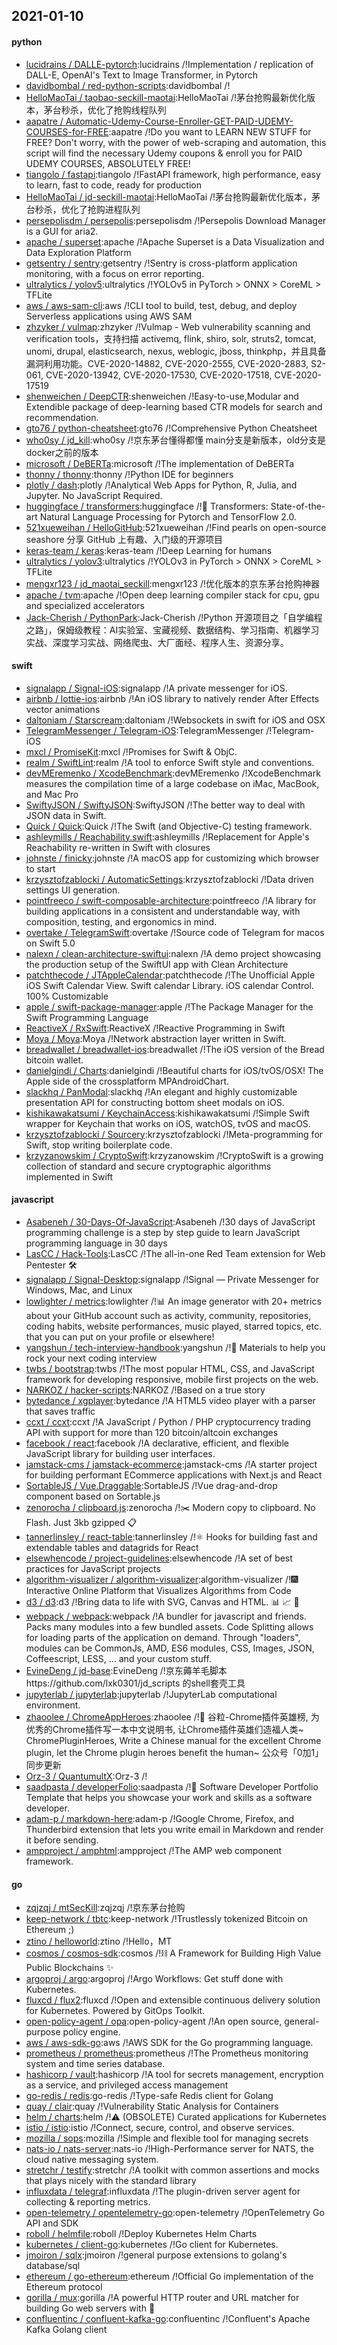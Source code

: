 ## 2021-01-10

#### python
* [lucidrains / DALLE-pytorch](https://github.com/lucidrains/DALLE-pytorch):lucidrains /!Implementation / replication of DALL-E, OpenAI's Text to Image Transformer, in Pytorch
* [davidbombal / red-python-scripts](https://github.com/davidbombal/red-python-scripts):davidbombal /!
* [HelloMaoTai / taobao-seckill-maotai](https://github.com/HelloMaoTai/taobao-seckill-maotai):HelloMaoTai /!茅台抢购最新优化版本，茅台秒杀，优化了抢购线程队列
* [aapatre / Automatic-Udemy-Course-Enroller-GET-PAID-UDEMY-COURSES-for-FREE](https://github.com/aapatre/Automatic-Udemy-Course-Enroller-GET-PAID-UDEMY-COURSES-for-FREE):aapatre /!Do you want to LEARN NEW STUFF for FREE? Don't worry, with the power of web-scraping and automation, this script will find the necessary Udemy coupons & enroll you for PAID UDEMY COURSES, ABSOLUTELY FREE!
* [tiangolo / fastapi](https://github.com/tiangolo/fastapi):tiangolo /!FastAPI framework, high performance, easy to learn, fast to code, ready for production
* [HelloMaoTai / jd-seckill-maotai](https://github.com/HelloMaoTai/jd-seckill-maotai):HelloMaoTai /!茅台抢购最新优化版本，茅台秒杀，优化了抢购进程队列
* [persepolisdm / persepolis](https://github.com/persepolisdm/persepolis):persepolisdm /!Persepolis Download Manager is a GUI for aria2.
* [apache / superset](https://github.com/apache/superset):apache /!Apache Superset is a Data Visualization and Data Exploration Platform
* [getsentry / sentry](https://github.com/getsentry/sentry):getsentry /!Sentry is cross-platform application monitoring, with a focus on error reporting.
* [ultralytics / yolov5](https://github.com/ultralytics/yolov5):ultralytics /!YOLOv5 in PyTorch > ONNX > CoreML > TFLite
* [aws / aws-sam-cli](https://github.com/aws/aws-sam-cli):aws /!CLI tool to build, test, debug, and deploy Serverless applications using AWS SAM
* [zhzyker / vulmap](https://github.com/zhzyker/vulmap):zhzyker /!Vulmap - Web vulnerability scanning and verification tools，支持扫描 activemq, flink, shiro, solr, struts2, tomcat, unomi, drupal, elasticsearch, nexus, weblogic, jboss, thinkphp，并且具备漏洞利用功能。CVE-2020-14882, CVE-2020-2555, CVE-2020-2883, S2-061, CVE-2020-13942, CVE-2020-17530, CVE-2020-17518, CVE-2020-17519
* [shenweichen / DeepCTR](https://github.com/shenweichen/DeepCTR):shenweichen /!Easy-to-use,Modular and Extendible package of deep-learning based CTR models for search and recommendation.
* [gto76 / python-cheatsheet](https://github.com/gto76/python-cheatsheet):gto76 /!Comprehensive Python Cheatsheet
* [who0sy / jd_kill](https://github.com/who0sy/jd_kill):who0sy /!京东茅台懂得都懂 main分支是新版本，old分支是docker之前的版本
* [microsoft / DeBERTa](https://github.com/microsoft/DeBERTa):microsoft /!The implementation of DeBERTa
* [thonny / thonny](https://github.com/thonny/thonny):thonny /!Python IDE for beginners
* [plotly / dash](https://github.com/plotly/dash):plotly /!Analytical Web Apps for Python, R, Julia, and Jupyter. No JavaScript Required.
* [huggingface / transformers](https://github.com/huggingface/transformers):huggingface /!🤗
Transformers: State-of-the-art Natural Language Processing for Pytorch and TensorFlow 2.0.
* [521xueweihan / HelloGitHub](https://github.com/521xueweihan/HelloGitHub):521xueweihan /!Find pearls on open-source seashore 分享 GitHub 上有趣、入门级的开源项目
* [keras-team / keras](https://github.com/keras-team/keras):keras-team /!Deep Learning for humans
* [ultralytics / yolov3](https://github.com/ultralytics/yolov3):ultralytics /!YOLOv3 in PyTorch > ONNX > CoreML > TFLite
* [mengxr123 / jd_maotai_seckill](https://github.com/mengxr123/jd_maotai_seckill):mengxr123 /!优化版本的京东茅台抢购神器
* [apache / tvm](https://github.com/apache/tvm):apache /!Open deep learning compiler stack for cpu, gpu and specialized accelerators
* [Jack-Cherish / PythonPark](https://github.com/Jack-Cherish/PythonPark):Jack-Cherish /!Python 开源项目之「自学编程之路」，保姆级教程：AI实验室、宝藏视频、数据结构、学习指南、机器学习实战、深度学习实战、网络爬虫、大厂面经、程序人生、资源分享。

#### swift
* [signalapp / Signal-iOS](https://github.com/signalapp/Signal-iOS):signalapp /!A private messenger for iOS.
* [airbnb / lottie-ios](https://github.com/airbnb/lottie-ios):airbnb /!An iOS library to natively render After Effects vector animations
* [daltoniam / Starscream](https://github.com/daltoniam/Starscream):daltoniam /!Websockets in swift for iOS and OSX
* [TelegramMessenger / Telegram-iOS](https://github.com/TelegramMessenger/Telegram-iOS):TelegramMessenger /!Telegram-iOS
* [mxcl / PromiseKit](https://github.com/mxcl/PromiseKit):mxcl /!Promises for Swift & ObjC.
* [realm / SwiftLint](https://github.com/realm/SwiftLint):realm /!A tool to enforce Swift style and conventions.
* [devMEremenko / XcodeBenchmark](https://github.com/devMEremenko/XcodeBenchmark):devMEremenko /!XcodeBenchmark measures the compilation time of a large codebase on iMac, MacBook, and Mac Pro
* [SwiftyJSON / SwiftyJSON](https://github.com/SwiftyJSON/SwiftyJSON):SwiftyJSON /!The better way to deal with JSON data in Swift.
* [Quick / Quick](https://github.com/Quick/Quick):Quick /!The Swift (and Objective-C) testing framework.
* [ashleymills / Reachability.swift](https://github.com/ashleymills/Reachability.swift):ashleymills /!Replacement for Apple's Reachability re-written in Swift with closures
* [johnste / finicky](https://github.com/johnste/finicky):johnste /!A macOS app for customizing which browser to start
* [krzysztofzablocki / AutomaticSettings](https://github.com/krzysztofzablocki/AutomaticSettings):krzysztofzablocki /!Data driven settings UI generation.
* [pointfreeco / swift-composable-architecture](https://github.com/pointfreeco/swift-composable-architecture):pointfreeco /!A library for building applications in a consistent and understandable way, with composition, testing, and ergonomics in mind.
* [overtake / TelegramSwift](https://github.com/overtake/TelegramSwift):overtake /!Source code of Telegram for macos on Swift 5.0
* [nalexn / clean-architecture-swiftui](https://github.com/nalexn/clean-architecture-swiftui):nalexn /!A demo project showcasing the production setup of the SwiftUI app with Clean Architecture
* [patchthecode / JTAppleCalendar](https://github.com/patchthecode/JTAppleCalendar):patchthecode /!The Unofficial Apple iOS Swift Calendar View. Swift calendar Library. iOS calendar Control. 100% Customizable
* [apple / swift-package-manager](https://github.com/apple/swift-package-manager):apple /!The Package Manager for the Swift Programming Language
* [ReactiveX / RxSwift](https://github.com/ReactiveX/RxSwift):ReactiveX /!Reactive Programming in Swift
* [Moya / Moya](https://github.com/Moya/Moya):Moya /!Network abstraction layer written in Swift.
* [breadwallet / breadwallet-ios](https://github.com/breadwallet/breadwallet-ios):breadwallet /!The iOS version of the Bread bitcoin wallet.
* [danielgindi / Charts](https://github.com/danielgindi/Charts):danielgindi /!Beautiful charts for iOS/tvOS/OSX! The Apple side of the crossplatform MPAndroidChart.
* [slackhq / PanModal](https://github.com/slackhq/PanModal):slackhq /!An elegant and highly customizable presentation API for constructing bottom sheet modals on iOS.
* [kishikawakatsumi / KeychainAccess](https://github.com/kishikawakatsumi/KeychainAccess):kishikawakatsumi /!Simple Swift wrapper for Keychain that works on iOS, watchOS, tvOS and macOS.
* [krzysztofzablocki / Sourcery](https://github.com/krzysztofzablocki/Sourcery):krzysztofzablocki /!Meta-programming for Swift, stop writing boilerplate code.
* [krzyzanowskim / CryptoSwift](https://github.com/krzyzanowskim/CryptoSwift):krzyzanowskim /!CryptoSwift is a growing collection of standard and secure cryptographic algorithms implemented in Swift

#### javascript
* [Asabeneh / 30-Days-Of-JavaScript](https://github.com/Asabeneh/30-Days-Of-JavaScript):Asabeneh /!30 days of JavaScript programming challenge is a step by step guide to learn JavaScript programming language in 30 days
* [LasCC / Hack-Tools](https://github.com/LasCC/Hack-Tools):LasCC /!The all-in-one Red Team extension for Web Pentester
🛠
* [signalapp / Signal-Desktop](https://github.com/signalapp/Signal-Desktop):signalapp /!Signal — Private Messenger for Windows, Mac, and Linux
* [lowlighter / metrics](https://github.com/lowlighter/metrics):lowlighter /!📊
An image generator with 20+ metrics about your GitHub account such as activity, community, repositories, coding habits, website performances, music played, starred topics, etc. that you can put on your profile or elsewhere!
* [yangshun / tech-interview-handbook](https://github.com/yangshun/tech-interview-handbook):yangshun /!💯
Materials to help you rock your next coding interview
* [twbs / bootstrap](https://github.com/twbs/bootstrap):twbs /!The most popular HTML, CSS, and JavaScript framework for developing responsive, mobile first projects on the web.
* [NARKOZ / hacker-scripts](https://github.com/NARKOZ/hacker-scripts):NARKOZ /!Based on a true story
* [bytedance / xgplayer](https://github.com/bytedance/xgplayer):bytedance /!A HTML5 video player with a parser that saves traffic
* [ccxt / ccxt](https://github.com/ccxt/ccxt):ccxt /!A JavaScript / Python / PHP cryptocurrency trading API with support for more than 120 bitcoin/altcoin exchanges
* [facebook / react](https://github.com/facebook/react):facebook /!A declarative, efficient, and flexible JavaScript library for building user interfaces.
* [jamstack-cms / jamstack-ecommerce](https://github.com/jamstack-cms/jamstack-ecommerce):jamstack-cms /!A starter project for building performant ECommerce applications with Next.js and React
* [SortableJS / Vue.Draggable](https://github.com/SortableJS/Vue.Draggable):SortableJS /!Vue drag-and-drop component based on Sortable.js
* [zenorocha / clipboard.js](https://github.com/zenorocha/clipboard.js):zenorocha /!✂️
Modern copy to clipboard. No Flash. Just 3kb gzipped
📋
* [tannerlinsley / react-table](https://github.com/tannerlinsley/react-table):tannerlinsley /!⚛️
Hooks for building fast and extendable tables and datagrids for React
* [elsewhencode / project-guidelines](https://github.com/elsewhencode/project-guidelines):elsewhencode /!A set of best practices for JavaScript projects
* [algorithm-visualizer / algorithm-visualizer](https://github.com/algorithm-visualizer/algorithm-visualizer):algorithm-visualizer /!🎆
Interactive Online Platform that Visualizes Algorithms from Code
* [d3 / d3](https://github.com/d3/d3):d3 /!Bring data to life with SVG, Canvas and HTML.
📊
📈
🎉
* [webpack / webpack](https://github.com/webpack/webpack):webpack /!A bundler for javascript and friends. Packs many modules into a few bundled assets. Code Splitting allows for loading parts of the application on demand. Through "loaders", modules can be CommonJs, AMD, ES6 modules, CSS, Images, JSON, Coffeescript, LESS, ... and your custom stuff.
* [EvineDeng / jd-base](https://github.com/EvineDeng/jd-base):EvineDeng /!京东薅羊毛脚本https://github.com/lxk0301/jd_scripts 的shell套壳工具
* [jupyterlab / jupyterlab](https://github.com/jupyterlab/jupyterlab):jupyterlab /!JupyterLab computational environment.
* [zhaoolee / ChromeAppHeroes](https://github.com/zhaoolee/ChromeAppHeroes):zhaoolee /!🌈
谷粒-Chrome插件英雄榜, 为优秀的Chrome插件写一本中文说明书, 让Chrome插件英雄们造福人类~ ChromePluginHeroes, Write a Chinese manual for the excellent Chrome plugin, let the Chrome plugin heroes benefit the human~ 公众号「0加1」同步更新
* [Orz-3 / QuantumultX](https://github.com/Orz-3/QuantumultX):Orz-3 /!
* [saadpasta / developerFolio](https://github.com/saadpasta/developerFolio):saadpasta /!🚀
Software Developer Portfolio Template that helps you showcase your work and skills as a software developer.
* [adam-p / markdown-here](https://github.com/adam-p/markdown-here):adam-p /!Google Chrome, Firefox, and Thunderbird extension that lets you write email in Markdown and render it before sending.
* [ampproject / amphtml](https://github.com/ampproject/amphtml):ampproject /!The AMP web component framework.

#### go
* [zqjzqj / mtSecKill](https://github.com/zqjzqj/mtSecKill):zqjzqj /!京东茅台抢购
* [keep-network / tbtc](https://github.com/keep-network/tbtc):keep-network /!Trustlessly tokenized Bitcoin on Ethereum ;)
* [ztino / helloworld](https://github.com/ztino/helloworld):ztino /!Hello，MT
* [cosmos / cosmos-sdk](https://github.com/cosmos/cosmos-sdk):cosmos /!⛓️
A Framework for Building High Value Public Blockchains
✨
* [argoproj / argo](https://github.com/argoproj/argo):argoproj /!Argo Workflows: Get stuff done with Kubernetes.
* [fluxcd / flux2](https://github.com/fluxcd/flux2):fluxcd /!Open and extensible continuous delivery solution for Kubernetes. Powered by GitOps Toolkit.
* [open-policy-agent / opa](https://github.com/open-policy-agent/opa):open-policy-agent /!An open source, general-purpose policy engine.
* [aws / aws-sdk-go](https://github.com/aws/aws-sdk-go):aws /!AWS SDK for the Go programming language.
* [prometheus / prometheus](https://github.com/prometheus/prometheus):prometheus /!The Prometheus monitoring system and time series database.
* [hashicorp / vault](https://github.com/hashicorp/vault):hashicorp /!A tool for secrets management, encryption as a service, and privileged access management
* [go-redis / redis](https://github.com/go-redis/redis):go-redis /!Type-safe Redis client for Golang
* [quay / clair](https://github.com/quay/clair):quay /!Vulnerability Static Analysis for Containers
* [helm / charts](https://github.com/helm/charts):helm /!⚠️
(OBSOLETE) Curated applications for Kubernetes
* [istio / istio](https://github.com/istio/istio):istio /!Connect, secure, control, and observe services.
* [mozilla / sops](https://github.com/mozilla/sops):mozilla /!Simple and flexible tool for managing secrets
* [nats-io / nats-server](https://github.com/nats-io/nats-server):nats-io /!High-Performance server for NATS, the cloud native messaging system.
* [stretchr / testify](https://github.com/stretchr/testify):stretchr /!A toolkit with common assertions and mocks that plays nicely with the standard library
* [influxdata / telegraf](https://github.com/influxdata/telegraf):influxdata /!The plugin-driven server agent for collecting & reporting metrics.
* [open-telemetry / opentelemetry-go](https://github.com/open-telemetry/opentelemetry-go):open-telemetry /!OpenTelemetry Go API and SDK
* [roboll / helmfile](https://github.com/roboll/helmfile):roboll /!Deploy Kubernetes Helm Charts
* [kubernetes / client-go](https://github.com/kubernetes/client-go):kubernetes /!Go client for Kubernetes.
* [jmoiron / sqlx](https://github.com/jmoiron/sqlx):jmoiron /!general purpose extensions to golang's database/sql
* [ethereum / go-ethereum](https://github.com/ethereum/go-ethereum):ethereum /!Official Go implementation of the Ethereum protocol
* [gorilla / mux](https://github.com/gorilla/mux):gorilla /!A powerful HTTP router and URL matcher for building Go web servers with
🦍
* [confluentinc / confluent-kafka-go](https://github.com/confluentinc/confluent-kafka-go):confluentinc /!Confluent's Apache Kafka Golang client
